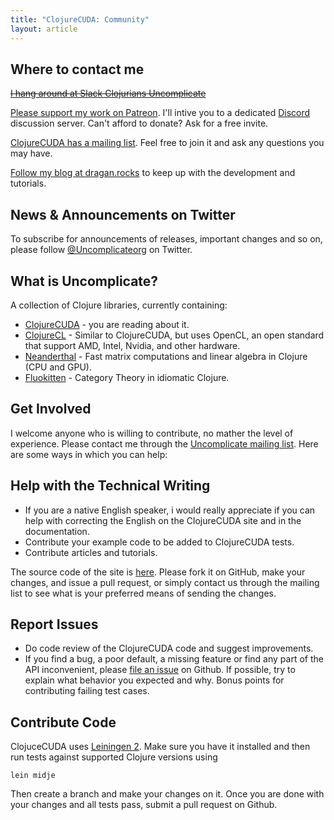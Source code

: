 ```yaml
---
title: "ClojureCUDA: Community"
layout: article
---
```


## Where to contact me

~~[I hang around at Slack Clojurians Uncomplicate](https://clojurians.slack.com/messages/uncomplicate/details/)~~
<p><a href="https://patreon.com/draganrocks">Please support my work on Patreon</a>. I'll intive you to a dedicated <a href="https://discordapp.com">Discord</a> discussion server. Can't afford to donate? Ask for a free invite.</p>

[ClojureCUDA has a mailing list](https://groups.google.com/forum/#!forum/uncomplicate). Feel free to join it and ask any questions you may have.

[Follow my blog at dragan.rocks](https://dragan.rocks) to keep up with the development and tutorials.

## News & Announcements on Twitter

To subscribe for announcements of releases, important changes and so on, please follow [@Uncomplicateorg](https://twitter.com/#!/uncomplicateorg) on Twitter.

## What is Uncomplicate?

A collection of Clojure libraries, currently containing:

* [ClojureCUDA](https://clojurecuda.uncomplicate.org) - you are reading about it.
* [ClojureCL](https://clojurecl.uncomplicate.org) - Similar to ClojureCUDA, but uses OpenCL, an open standard that support AMD, Intel, Nvidia, and other hardware.
* [Neanderthal](https://neanderthal.uncomplicate.org) - Fast matrix computations and linear algebra in Clojure (CPU and GPU).
* [Fluokitten](https://fluokitten.uncomplicate.org) - Category Theory in idiomatic Clojure.

## Get Involved

I welcome anyone who is willing to contribute, no mather the level of experience. Please contact me through the [Uncomplicate mailing list](https://groups.google.com/forum/#!forum/uncomplicate).
Here are some ways in which you can help:

## Help with the Technical Writing

* If you are a native English speaker, i would really appreciate if you can help with correcting the English on the ClojureCUDA site and in the  documentation.
* Contribute your example code to be added to ClojureCUDA tests.
* Contribute articles and tutorials.

The source code of the site is [here](https://github.com/uncomplicate/clojurecuda/tree/gh-pages). Please fork it on GitHub, make your changes, and issue a pull request, or simply contact us through the mailing list to see what is your preferred means of sending the changes.

## Report Issues

* Do code review of the ClojureCUDA code and suggest improvements.
* If you find a bug, a poor default, a missing feature or find any part of the API inconvenient, please [file an issue](https://github.com/uncomplicate/clojurecuda/issues) on Github.
If possible, try to explain what behavior you expected and why. Bonus points for contributing failing test cases.

## Contribute Code

ClojuceCUDA uses [Leiningen 2](https://github.com/technomancy/leiningen/blob/master/doc/TUTORIAL.md). Make sure you have it installed and then run tests against supported Clojure versions using

    lein midje

Then create a branch and make your changes on it. Once you are done with your changes and all tests pass, submit a pull request on Github.

